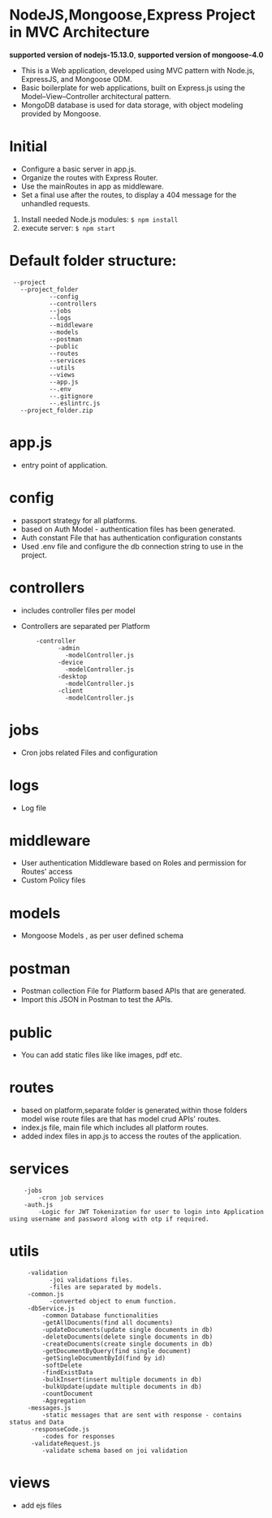 # NodeJS,Mongoose,Express Project in MVC Architecture


**supported version of nodejs-15.13.0**,
**supported version of mongoose-4.0**

- This is a Web application, developed using MVC pattern with Node.js, ExpressJS, and Mongoose ODM. 
- Basic boilerplate for web applications, built on Express.js using the Model–View–Controller architectural pattern.
- MongoDB database is used for data storage, with object modeling provided by Mongoose.

# Initial
- Configure a basic server in app.js.
- Organize the routes with Express Router.
- Use the mainRoutes in app as middleware.
- Set a final use after the routes, to display a 404 message for the unhandled requests.
1. Install needed Node.js modules:
    ```$ npm install```
2. execute server:
    ```$ npm start```
# Default folder structure:

     --project
       --project_folder
               --config
               --controllers
               --jobs
               --logs
               --middleware
               --models
               --postman
               --public
               --routes
               --services
               --utils
               --views
               --app.js
			   --.env
			   --.gitignore
			   --.eslintrc.js
       --project_folder.zip
# app.js
- entry point of application.
# config
- passport strategy for all platforms.
- based on Auth Model - authentication files has been generated.
- Auth constant File that has authentication configuration constants
- Used .env file and configure the db connection string to use in the project.
# controllers
- includes controller files per model
- Controllers are separated per Platform

     	  -controller
     	        -admin
     	          -modelController.js
     	        -device
     	          -modelController.js
     	        -desktop
     	          -modelController.js
     	        -client
     	          -modelController.js
     
# jobs
- Cron jobs related Files and configuration
# logs
- Log file
# middleware
- User authentication Middleware based on Roles and permission for Routes' access
- Custom Policy files
# models
- Mongoose Models , as per user defined schema 
# postman
- Postman collection File for Platform based APIs that are generated.
- Import this JSON in Postman to test the APIs.
# public 
- You can add static files like like images, pdf etc.
# routes
- based on platform,separate folder is generated,within those folders model wise route files are that has model crud APIs' routes.
- index.js file, main file which includes all platform routes.
- added index files in app.js to access the routes of the application.
# services
     	-jobs
       		-cron job services
     	-auth.js
       		-Logic for JWT Tokenization for user to login into Application using username and password along with otp if required.
# utils
	     -validation
     		   -joi validations files.
     		   -files are separated by models.
     	 -common.js
       		   -converted object to enum function.
     	 -dbService.js
       		 -common Database functionalities
     	  	 -getAllDocuments(find all documents)
     	  	 -updateDocuments(update single documents in db)
     	  	 -deleteDocuments(delete single documents in db)
     	  	 -createDocuments(create single documents in db)
     	  	 -getDocumentByQuery(find single document)
			 -getSingleDocumentById(find by id)
     	  	 -softDelete
     	  	 -findExistData
     	  	 -bulkInsert(insert multiple documents in db)
     	  	 -bulkUpdate(update multiple documents in db)
     	  	 -countDocument
			 -Aggregation
     	 -messages.js
  		     -static messages that are sent with response - contains status and Data
	      -responseCode.js
  		     -codes for responses
	      -validateRequest.js
  		     -validate schema based on joi validation
# views
- add ejs files


 


 

 
